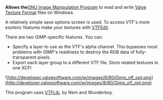 **Allows the**<a href='http://www.gimp.org/'>GNU Image Manipulation Program</a> to read and write <a href='http://developer.valvesoftware.com/wiki/Valve_Texture_Format'>Valve Texture Format</a> files on Windows.

A relatively simple save options screen is used. To access VTF's more esoteric features make your textures with <a href='http://nemesis.thewavelength.net/index.php?p=41'>VTFEdit</a>.

There are two GIMP-specific features. You can:

  * Specify a layer to use as the VTF's alpha channel. This bypasses most problems with GIMP's readiness to destroy the RGB data of fully-transparent pixels.
  * Export each layer group to a different VTF file. Store related textures in one XCF!

![http://developer.valvesoftware.com/w/images/8/80/Gimp_vtf_opt.png](http://developer.valvesoftware.com/w/images/8/80/Gimp_vtf_opt.png)

This program uses <a href='http://nemesis.thewavelength.net/index.php?c=149'>VTFLib</a>, by Nem and Wunderboy.